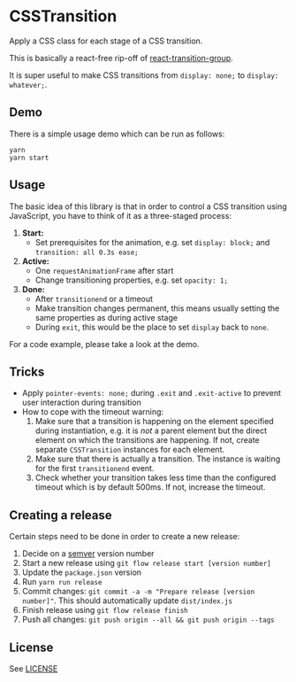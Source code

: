 # CSSTransition

Apply a CSS class for each stage of a CSS transition.

This is basically a react-free rip-off of [react-transition-group](https://github.com/reactjs/react-transition-group).

It is super useful to make CSS transitions from `display: none;` to `display: whatever;`.

## Demo

There is a simple usage demo which can be run as follows:

    yarn
    yarn start

## Usage

The basic idea of this library is that in order to control a CSS transition using JavaScript, you have to think of it as a three-staged process:

1. **Start:**
    - Set prerequisites for the animation, e.g. set `display: block;` and `transition: all 0.3s ease;`
1. **Active:**
    - One `requestAnimationFrame` after start
    - Change transitioning properties, e.g. set `opacity: 1;`
1. **Done:**
    - After `transitionend` or a timeout
    - Make transition changes permanent, this means usually setting the same properties as during active stage
    - During `exit`, this would be the place to set `display` back to `none`.

For a code example, please take a look at the demo.

## Tricks

-   Apply `pointer-events: none;` during `.exit` and `.exit-active` to prevent user interaction during transition
-   How to cope with the timeout warning:
    1. Make sure that a transition is happening on the element specified during instantiation, e.g. it is _not_ a parent element but the direct element on which the transitions are happening. If not, create separate `CSSTransition` instances for each element.
    1. Make sure that there is actually a transition. The instance is waiting for the first `transitionend` event.
    1. Check whether your transition takes less time than the configured timeout which is by default 500ms. If not, increase the timeout.

## Creating a release

Certain steps need to be done in order to create a new release:

1. Decide on a [semver](https://semver.org/spec/v2.0.0.html) version number
1. Start a new release using `git flow release start [version number]`
1. Update the `package.json` version
1. Run `yarn run release`
1. Commit changes: `git commit -a -m "Prepare release [version number]"`. This should automatically update `dist/index.js`
1. Finish release using `git flow release finish`
1. Push all changes: `git push origin --all && git push origin --tags`

## License

See [LICENSE](LICENSE)
